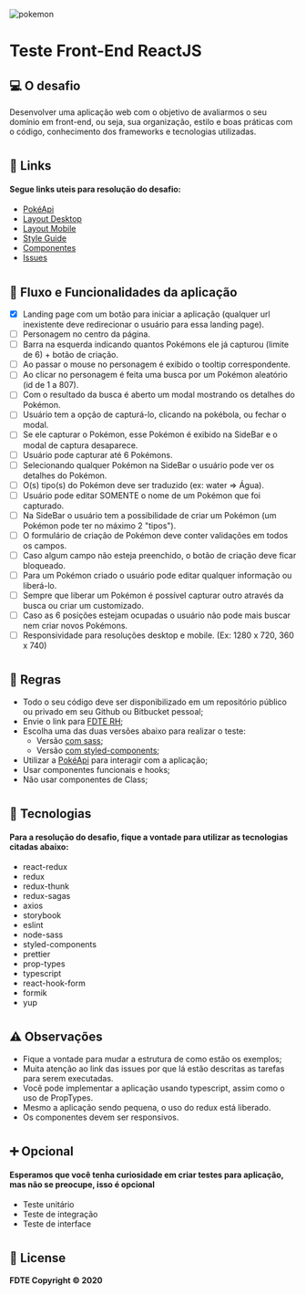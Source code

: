 ![pokemon](https://upload.wikimedia.org/wikipedia/commons/thumb/9/98/International_Pok%C3%A9mon_logo.svg/300px-International_Pok%C3%A9mon_logo.svg.png)

# **Teste Front-End ReactJS**

## 💻 **O desafio**

Desenvolver uma aplicação web com o objetivo de avaliarmos o seu domínio em front-end, ou seja, sua organização, estilo e boas práticas com o código, conhecimento dos frameworks e tecnologias utilizadas.

#

## 🔗 **Links**

#### **Segue links uteis para resolução do desafio:**

- [PokéApi](https://pokeapi.co/)
- [Layout Desktop](https://www.figma.com/proto/l92meWj5EzwY3q8XZro1i0/Teste-Front?node-id=13%3A13571&scaling=min-zoom)
- [Layout Mobile](https://www.figma.com/proto/l92meWj5EzwY3q8XZro1i0/Teste-Front?node-id=41%3A18782&scaling=min-zoom)
- [Style Guide](https://www.figma.com/proto/l92meWj5EzwY3q8XZro1i0/Teste-Front?node-id=36%3A2135&scaling=min-zoom)
- [Componentes](https://www.figma.com/proto/l92meWj5EzwY3q8XZro1i0/Teste-Front?node-id=27%3A18584&scaling=min-zoom)
- [Issues](https://bitbucket.org/fdtedsd/teste-frontend/issues)

#

## 📝 **Fluxo e Funcionalidades da aplicação**

- [x] Landing page com um botão para iniciar a aplicação (qualquer url inexistente deve redirecionar o usuário para essa landing page).
- [ ] Personagem no centro da página.
- [ ] Barra na esquerda indicando quantos Pokémons ele já capturou (limite de 6) + botão de criação.
- [ ] Ao passar o mouse no personagem é exibido o tooltip correspondente.
- [ ] Ao clicar no personagem é feita uma busca por um Pokémon aleatório (id de 1 a 807).
- [ ] Com o resultado da busca é aberto um modal mostrando os detalhes do Pokémon.
- [ ] Usuário tem a opção de capturá-lo, clicando na pokébola, ou fechar o modal.
- [ ] Se ele capturar o Pokémon, esse Pokémon é exibido na SideBar e o modal de captura desaparece.
- [ ] Usuário pode capturar até 6 Pokémons.
- [ ] Selecionando qualquer Pokémon na SideBar o usuário pode ver os detalhes do Pokémon.
- [ ] O(s) tipo(s) do Pokémon deve ser traduzido (ex: water => Água).
- [ ] Usuário pode editar SOMENTE o nome de um Pokémon que foi capturado.
- [ ] Na SideBar o usuário tem a possibilidade de criar um Pokémon (um Pokémon pode ter no máximo 2 "tipos").
- [ ] O formulário de criação de Pokémon deve conter validações em todos os campos.
- [ ] Caso algum campo não esteja preenchido, o botão de criação deve ficar bloqueado.
- [ ] Para um Pokémon criado o usuário pode editar qualquer informação ou liberá-lo.
- [ ] Sempre que liberar um Pokémon é possível capturar outro através da busca ou criar um customizado.
- [ ] Caso as 6 posições estejam ocupadas o usuário não pode mais buscar nem criar novos Pokémons.
- [ ] Responsividade para resoluções desktop e mobile. (Ex: 1280 x 720, 360 x 740)

#

## 📖 **Regras**

- Todo o seu código deve ser disponibilizado em um repositório público ou privado em seu Github ou Bitbucket pessoal;
- Envie o link para [FDTE RH](mailto:vanessa.bruno@fdte.io?subject=Teste_Front-End_ReactJS);
- Escolha uma das duas versões abaixo para realizar o teste:
  - Versão [com sass](https://bitbucket.org/fdtedsd/teste-frontend/src/master/examples/with-sass/);
  - Versão [com styled-components](https://bitbucket.org/fdtedsd/teste-frontend/src/master/examples/with-styled-components/);
- Utilizar a [PokéApi](https://pokeapi.co/) para interagir com a aplicação;
- Usar componentes funcionais e hooks;
- Não usar componentes de Class;

#

## 🚀 **Tecnologias**

#### **Para a resolução do desafio, fique a vontade para utilizar as tecnologias citadas abaixo:**

- react-redux
- redux
- redux-thunk
- redux-sagas
- axios
- storybook
- eslint
- node-sass
- styled-components
- prettier
- prop-types
- typescript
- react-hook-form
- formik
- yup

#

## ⚠️ **Observações**

- Fique a vontade para mudar a estrutura de como estão os exemplos;
- Muita atenção ao link das issues por que lá estão descritas as tarefas para serem executadas.
- Você pode implementar a aplicação usando typescript, assim como o uso de PropTypes.
- Mesmo a aplicação sendo pequena, o uso do redux está liberado.
- Os componentes devem ser responsivos.

#

## ➕ **Opcional**

#### **Esperamos que você tenha curiosidade em criar testes para aplicação, mas não se preocupe, isso é opcional**

- Teste unitário
- Teste de integração
- Teste de interface

#

## 📝 **License**

**FDTE Copyright © 2020**
